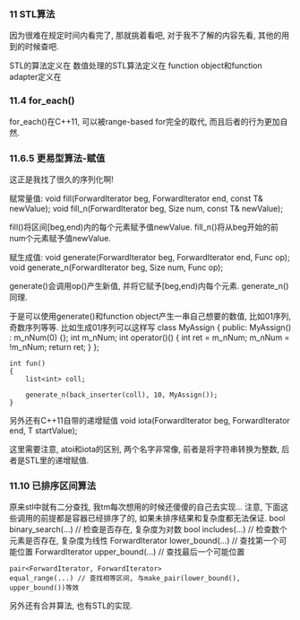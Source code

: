 ### 11 STL算法 ###

因为很难在规定时间内看完了, 那就挑着看吧, 对于我不了解的内容先看, 其他的用到的时候查吧.

STL的算法定义在<algorithm>
数值处理的STL算法定义在<numeric>
function object和function adapter定义在<functional>

### 11.4 for_each() ###

for_each()在C++11, 可以被range-based for完全的取代, 而且后者的行为更加自然.

### 11.6.5 更易型算法-赋值 ###

这正是我找了很久的序列化啊!

赋常量值:
	void fill(ForwardIterator beg, ForwardIterator end,
			const T& newValue);
	void fill_n(ForwardIterator beg, Size num,
			const T& newValue);

fill()将区间[beg,end)内的每个元素赋予值newValue.
fill_n()将从beg开始的前num个元素赋予值newValue.

赋生成值:
	void generate(ForwardIterator beg, ForwardIterator end, 
			Func op);
	void generate_n(ForwardIterator beg, Size num,
			Func op);

generate()会调用op()产生新值, 并将它赋予[beg,end)内每个元素.
generate_n()同理.

于是可以使用generate()和function object产生一串自己想要的数值, 比如01序列, 奇数序列等等. 比如生成01序列可以这样写
	class MyAssign
	{
	public:
		MyAssign() : m_nNum(0) {};
		int m_nNum;
		int operator()() {
			int ret = m_nNum;
			m_nNum = !m_nNum;
			return ret;
		}
	};
	
	int fun()
	{
		list<int> coll;
	
		generate_n(back_inserter(coll), 10, MyAssign());
	}

另外还有C++11自带的递增赋值
	void iota(ForwardIterator beg, ForwardIterator end,
			T startValue);

这里需要注意, atoi和iota的区别, 两个名字非常像, 前者是将字符串转换为整数, 后者是STL里的递增赋值.

### 11.10 已排序区间算法 ###

原来stl中就有二分查找, 我tm每次想用的时候还傻傻的自己去实现...
注意, 下面这些调用的前提都是容器已经排序了的, 如果未排序结果和复杂度都无法保证.
	bool binary_search(...) // 检查是否存在, 复杂度为对数
	bool includes(...) // 检查数个元素是否存在, 复杂度为线性
	ForwardIterator lower_bound(...) // 查找第一个可能位置
	ForwardIterator upper_bound(...) // 查找最后一个可能位置

	pair<ForwardIterator, ForwardIterator>
	equal_range(...) // 查找相等区间, 与make_pair(lower_bound(), upper_bound())等效


另外还有合并算法, 也有STL的实现.


